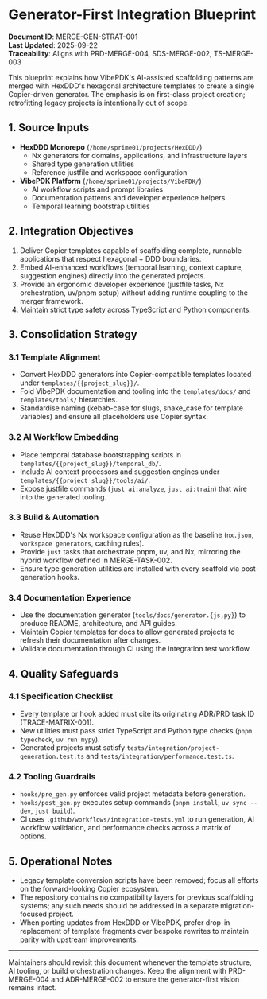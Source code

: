 # Generator-First Integration Blueprint

**Document ID**: MERGE-GEN-STRAT-001  
**Last Updated**: 2025-09-22  
**Traceability**: Aligns with PRD-MERGE-004, SDS-MERGE-002, TS-MERGE-003

This blueprint explains how VibePDK's AI-assisted scaffolding patterns are merged with HexDDD's hexagonal architecture templates to create a single Copier-driven generator. The emphasis is on first-class project creation; retrofitting legacy projects is intentionally out of scope.

## 1. Source Inputs

- **HexDDD Monorepo** (`/home/sprime01/projects/HexDDD/`)
  - Nx generators for domains, applications, and infrastructure layers
  - Shared type generation utilities
  - Reference justfile and workspace configuration
- **VibePDK Platform** (`/home/sprime01/projects/VibePDK/`)
  - AI workflow scripts and prompt libraries
  - Documentation patterns and developer experience helpers
  - Temporal learning bootstrap utilities

## 2. Integration Objectives

1. Deliver Copier templates capable of scaffolding complete, runnable applications that respect hexagonal + DDD boundaries.
2. Embed AI-enhanced workflows (temporal learning, context capture, suggestion engines) directly into the generated projects.
3. Provide an ergonomic developer experience (justfile tasks, Nx orchestration, uv/pnpm setup) without adding runtime coupling to the merger framework.
4. Maintain strict type safety across TypeScript and Python components.

## 3. Consolidation Strategy

### 3.1 Template Alignment

- Convert HexDDD generators into Copier-compatible templates located under `templates/{{project_slug}}/`.
- Fold VibePDK documentation and tooling into the `templates/docs/` and `templates/tools/` hierarchies.
- Standardise naming (kebab-case for slugs, snake_case for template variables) and ensure all placeholders use Copier syntax.

### 3.2 AI Workflow Embedding

- Place temporal database bootstrapping scripts in `templates/{{project_slug}}/temporal_db/`.
- Include AI context processors and suggestion engines under `templates/{{project_slug}}/tools/ai/`.
- Expose justfile commands (`just ai:analyze`, `just ai:train`) that wire into the generated tooling.

### 3.3 Build & Automation

- Reuse HexDDD's Nx workspace configuration as the baseline (`nx.json`, `workspace generators`, caching rules).
- Provide `just` tasks that orchestrate pnpm, uv, and Nx, mirroring the hybrid workflow defined in MERGE-TASK-002.
- Ensure type generation utilities are installed with every scaffold via post-generation hooks.

### 3.4 Documentation Experience

- Use the documentation generator (`tools/docs/generator.{js,py}`) to produce README, architecture, and API guides.
- Maintain Copier templates for docs to allow generated projects to refresh their documentation after changes.
- Validate documentation through CI using the integration test workflow.

## 4. Quality Safeguards

### 4.1 Specification Checklist

- Every template or hook added must cite its originating ADR/PRD task ID (TRACE-MATRIX-001).
- New utilities must pass strict TypeScript and Python type checks (`pnpm typecheck`, `uv run mypy`).
- Generated projects must satisfy `tests/integration/project-generation.test.ts` and `tests/integration/performance.test.ts`.

### 4.2 Tooling Guardrails

- `hooks/pre_gen.py` enforces valid project metadata before generation.
- `hooks/post_gen.py` executes setup commands (`pnpm install`, `uv sync --dev`, `just build`).
- CI uses `.github/workflows/integration-tests.yml` to run generation, AI workflow validation, and performance checks across a matrix of options.

## 5. Operational Notes

- Legacy template conversion scripts have been removed; focus all efforts on the forward-looking Copier ecosystem.
- The repository contains no compatibility layers for previous scaffolding systems; any such needs should be addressed in a separate migration-focused project.
- When porting updates from HexDDD or VibePDK, prefer drop-in replacement of template fragments over bespoke rewrites to maintain parity with upstream improvements.

---

Maintainers should revisit this document whenever the template structure, AI tooling, or build orchestration changes. Keep the alignment with PRD-MERGE-004 and ADR-MERGE-002 to ensure the generator-first vision remains intact.
